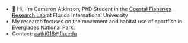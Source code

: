 - 👋 Hi, I'm Cameron Atkinson, PhD Student in the [Coastal Fisheries Research Lab](https://myweb.fiu.edu/rehagej/) at Florida International University
- My research focuses on the movement and habitat use of sportfish in Everglades National Park.
- Contact: catki016@fiu.edu
